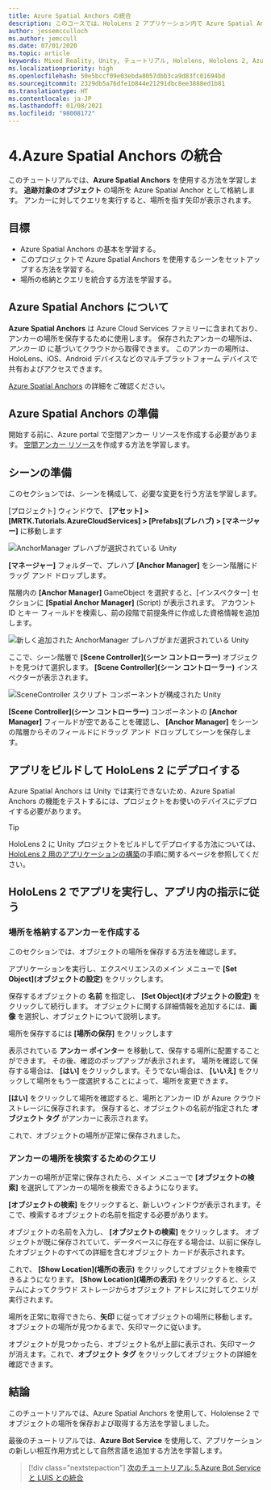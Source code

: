 ```yaml
---
title: Azure Spatial Anchors の統合
description: このコースでは、HoloLens 2 アプリケーション内で Azure Spatial Anchors を実装する方法を学習します。
author: jessemcculloch
ms.author: jemccull
ms.date: 07/01/2020
ms.topic: article
keywords: Mixed Reality, Unity, チュートリアル, Hololens, Hololens 2, Azure Spatial Anchors, Azure クラウド サービス, Azure Custom Vision, Windows 10
ms.localizationpriority: high
ms.openlocfilehash: 50e5bccf09e03ebda8057dbb3ca9d83fc01694bd
ms.sourcegitcommit: 2329db5a76dfe1b844e21291dbc8ee3888ed1b81
ms.translationtype: HT
ms.contentlocale: ja-JP
ms.lasthandoff: 01/08/2021
ms.locfileid: "98008172"
---
```

# <a name="4-integrating-azure-spatial-anchors"></a>4.Azure Spatial Anchors の統合

このチュートリアルでは、**Azure Spatial Anchors** を使用する方法を学習します。 **追跡対象のオブジェクト** の場所を Azure Spatial Anchor として格納します。 アンカーに対してクエリを実行すると、場所を指す矢印が表示されます。

## <a name="objectives"></a>目標

* Azure Spatial Anchors の基本を学習する。
* このプロジェクトで Azure Spatial Anchors を使用するシーンをセットアップする方法を学習する。
* 場所の格納とクエリを統合する方法を学習する。

## <a name="understanding-azure-spatial-anchors"></a>Azure Spatial Anchors について

 **Azure Spatial Anchors** は Azure Cloud Services ファミリーに含まれており、アンカーの場所を保存するために使用します。 保存されたアンカーの場所は、*アンカー ID* に基づいてクラウドから取得できます。 このアンカーの場所は、HoloLens、iOS、Android デバイスなどのマルチプラットフォーム デバイスで共有およびアクセスできます。

[Azure Spatial Anchors](https://docs.microsoft.com/azure/spatial-anchors/overview) の詳細をご確認ください。

## <a name="preparing-azure-spatial-anchors"></a>Azure Spatial Anchors の準備

開始する前に、Azure portal で空間アンカー リソースを作成する必要があります。
[空間アンカー リソース](https://docs.microsoft.com/azure/spatial-anchors/quickstarts/get-started-hololens#create-a-spatial-anchors-resource)を作成する方法を学習します。

## <a name="preparing-the-scene"></a>シーンの準備

このセクションでは、シーンを構成して、必要な変更を行う方法を学習します。

[プロジェクト] ウィンドウで、 **[アセット] > [MRTK.Tutorials.AzureCloudServices] > [Prefabs]\(プレハブ\) > [マネージャー]** に移動します

![AnchorManager プレハブが選択されている Unity](images/mr-learning-azure/tutorial4-section1-step1-1.png)

**[マネージャー]** フォルダーで、プレハブ **[Anchor Manager]** をシーン階層にドラッグ アンド ドロップします。

階層内の **[Anchor Manager]** GameObject を選択すると、[インスペクター] セクションに **[Spatial Anchor Manager]** (Script) が表示されます。 アカウント ID とキー フィールドを検索し、前の段階で前提条件に作成した資格情報を追加します。

![新しく追加された AnchorManager プレハブがまだ選択されている Unity](images/mr-learning-azure/tutorial4-section1-step2-1.png)

ここで、シーン階層で **[Scene Controller]\(シーン コントローラー\)** オブジェクトを見つけて選択します。 **[Scene Controller]\(シーン コントローラー\)** インスペクターが表示されます。

![SceneController スクリプト コンポーネントが構成された Unity](images/mr-learning-azure/tutorial4-section1-step3-1.png)

**[Scene Controller]\(シーン コントローラー\)** コンポーネントの **[Anchor Manager]** フィールドが空であることを確認し、 **[Anchor Manager]** をシーンの階層からそのフィールドにドラッグ アンド ドロップしてシーンを保存します。

## <a name="build-and-deploy-the-app-to-your-hololens-2"></a>アプリをビルドして HoloLens 2 にデプロイする

Azure Spatial Anchors は Unity では実行できないため、Azure Spatial Anchors の機能をテストするには、プロジェクトをお使いのデバイスにデプロイする必要があります。

> [!TIP]
> HoloLens 2 に Unity プロジェクトをビルドしてデプロイする方法については、[HoloLens 2 用のアプリケーションの構築](mr-learning-base-02.md#building-and-deploying-to-your-hololens-2)の手順に関するページを参照してください。

## <a name="run-the-app-on-your-hololens-2-and-follow-the-in-app-instructions"></a>HoloLens 2 でアプリを実行し、アプリ内の指示に従う

### <a name="create-an-anchor-to-store-a-location"></a>場所を格納するアンカーを作成する

このセクションでは、オブジェクトの場所を保存する方法を確認します。

アプリケーションを実行し、エクスペリエンスのメイン メニューで **[Set Object]\(オブジェクトの設定\)** をクリックします。

保存するオブジェクトの **名前** を指定し、 **[Set Object]\(オブジェクトの設定\)** をクリックして続行します。 オブジェクトに関する詳細情報を追加するには、**画像** を選択し、オブジェクトについて説明します。

場所を保存するには **[場所の保存]** をクリックします

表示されている **アンカー ポインター** を移動して、保存する場所に配置することができます。 その後、確認のポップアップが表示されます。 場所を確認して保存する場合は、 **[はい]** をクリックします。そうでない場合は、 **[いいえ]** をクリックして場所をもう一度選択することによって、場所を変更できます。

**[はい]** をクリックして場所を確認すると、場所とアンカー ID が Azure クラウド ストレージに保存されます。 保存すると、オブジェクトの名前が指定された **オブジェクト タグ** がアンカーに表示されます。

これで、オブジェクトの場所が正常に保存されました。

### <a name="query-for-finding-an-anchor-location"></a>アンカーの場所を検索するためのクエリ

アンカーの場所が正常に保存されたら、メイン メニューで **[オブジェクトの検索]** を選択してアンカーの場所を検索できるようになります。

**[オブジェクトの検索]** をクリックすると、新しいウィンドウが表示されます。そこで、検索するオブジェクトの名前を指定する必要があります。

オブジェクトの名前を入力し、 **[オブジェクトの検索]** をクリックします。 オブジェクトが既に保存されていて、データベースに存在する場合は、以前に保存したオブジェクトのすべての詳細を含むオブジェクト カードが表示されます。

これで、 **[Show Location]\(場所の表示\)** をクリックしてオブジェクトを検索できるようになります。 **[Show Location]\(場所の表示\)** をクリックすると、システムによってクラウド ストレージからオブジェクト アドレスに対してクエリが実行されます。

場所を正常に取得できたら、**矢印** に従ってオブジェクトの場所に移動します。 オブジェクトの場所が見つかるまで、矢印マークに従います。

オブジェクトが見つかったら、オブジェクト名が上部に表示され、矢印マークが消えます。これで、**オブジェクト タグ** をクリックしてオブジェクトの詳細を確認できます。

## <a name="congratulations"></a>結論

このチュートリアルでは、Azure Spatial Anchors を使用して、Hololense 2 でオブジェクトの場所を保存および取得する方法を学習しました。

最後のチュートリアルでは、**Azure Bot Service** を使用して、アプリケーションの新しい相互作用方式として自然言語を追加する方法を学習します。

> [!div class="nextstepaction"]
> [次のチュートリアル: 5.Azure Bot Service と LUIS との統合](mr-learning-azure-05.md)
